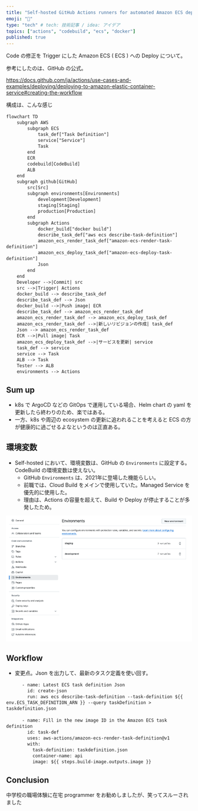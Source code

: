 ```yaml
---
title: "Self-hosted GitHub Actions runners for automated Amazon ECS deployment"
emoji: "🏃"
type: "tech" # tech: 技術記事 / idea: アイデア
topics: ["actions", "codebuild", "ecs", "docker"]
published: true
---
```


Code の修正を Trigger にした Amazon ECS ( ECS ) への Deploy について。

参考にしたのは、GitHub の公式。

https://docs.github.com/ja/actions/use-cases-and-examples/deploying/deploying-to-amazon-elastic-container-service#creating-the-workflow

構成は、こんな感じ

```mermaid
flowchart TD
    subgraph AWS
        subgraph ECS
            task_def["Task Definition"]
            service["Service"]
            Task
        end
        ECR
        codebuild[CodeBuild]
        ALB
    end
    subgraph github[GitHub]
        src[Src]
        subgraph environments[Environments]
            development[Development]
            staging[Staging]
            production[Production]
        end
        subgraph Actions
            docker_build["docker build"]
            describe_task_def["aws ecs describe-task-definition"]
            amazon_ecs_render_task_def["amazon-ecs-render-task-definition"]
            amazon_ecs_deploy_task_def["amazon-ecs-deploy-task-definition"]
            Json
        end
    end
    Developer -->|Commit| src
    src -->|Trigger| Actions
    docker_build --> describe_task_def
    describe_task_def --> Json
    docker_build -->|Push image| ECR
    describe_task_def --> amazon_ecs_render_task_def
    amazon_ecs_render_task_def --> amazon_ecs_deploy_task_def
    amazon_ecs_render_task_def -->|新しいリビジョンの作成| task_def
    Json --> amazon_ecs_render_task_def
    ECR -->|Pull image| Task
    amazon_ecs_deploy_task_def -->|サービスを更新| service
    task_def --> service
    service --> Task
    ALB --> Task
    Tester --> ALB
    environments --> Actions
```

## Sum up

- k8s で ArgoCD などの GitOps で運用している場合、Helm chart の yaml を更新したら終わりのため、楽ではある。
- 一方、k8s や周辺の ecosystem の更新に追われることを考えると ECS の方が健康的に過ごせるよなというのは正直ある。


## 環境変数

- Self-hosted において、環境変数は、GitHub の `Environments` に設定する。CodeBuild の環境変数は使えない。
    - GitHub `Environments` は、2021年に登場した機能らしい。
    - 前職では、Cloud Build をメインで使用していた。Managed Service を優先的に使用した。
    - 理由は、Actions の容量を超えて、Build や Deploy が停止することが多発したため。

![settings](/images/d6b7e8a94a492e-a.png)

## Workflow

- 変更点。Json を出力して、最新のタスク定義を使い回す。

```yaml: .github/workflows/build-hoge-api.yml
      - name: Latest ECS task definition Json
        id: create-json
        run: aws ecs describe-task-definition --task-definition ${{ env.ECS_TASK_DEFINITION_ARN }} --query taskDefinition > taskdefinition.json

      - name: Fill in the new image ID in the Amazon ECS task definition
        id: task-def
        uses: aws-actions/amazon-ecs-render-task-definition@v1
        with:
          task-definition: taskdefinition.json
          container-name: api
          image: ${{ steps.build-image.outputs.image }}
```

## Conclusion

中学校の職場体験に在宅 programmer をお勧めしましたが、笑ってスルーされました

